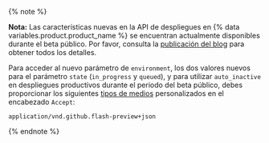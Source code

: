 {% note %}

**Nota:** Las características nuevas en la API de despliegues en {% data variables.product.product_name %} se encuentran actualmente disponibles durante el beta público. Por favor, consulta la [publicación del blog](https://developer.github.com/changes/2018-10-16-deployments-environments-states-and-auto-inactive-updates/) para obtener todos los detalles.

Para acceder al nuevo parámetro de `environment`, los dos valores nuevos para el parámetro `state` (`in_progress` y `queued`), y para utilizar `auto_inactive` en despliegues productivos durante el periodo del beta público, debes proporcionar los siguientes [tipos de medios](/v3/media) personalizados en el encabezado `Accept`:

```
application/vnd.github.flash-preview+json
```

{% endnote %}
